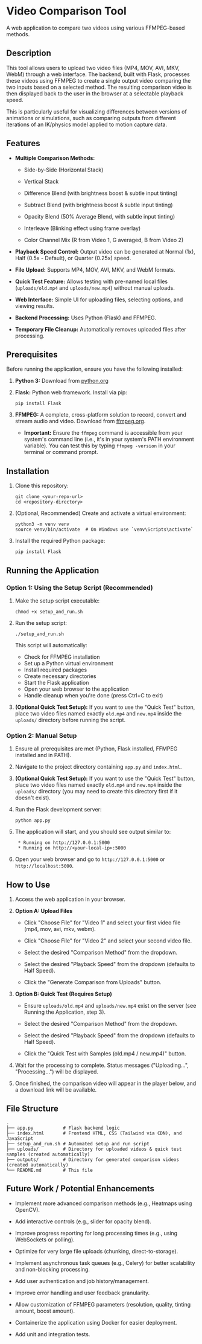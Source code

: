Video Comparison Tool
=====================

A web application to compare two videos using various FFMPEG-based methods.

Description
-----------

This tool allows users to upload two video files (MP4, MOV, AVI, MKV, WebM) through a web interface. The backend, built with Flask, processes these videos using FFMPEG to create a single output video comparing the two inputs based on a selected method. The resulting comparison video is then displayed back to the user in the browser at a selectable playback speed.

This is particularly useful for visualizing differences between versions of animations or simulations, such as comparing outputs from different iterations of an IK/physics model applied to motion capture data.

Features
--------

-   **Multiple Comparison Methods:**

    -   Side-by-Side (Horizontal Stack)

    -   Vertical Stack

    -   Difference Blend (with brightness boost & subtle input tinting)

    -   Subtract Blend (with brightness boost & subtle input tinting)

    -   Opacity Blend (50% Average Blend, with subtle input tinting)

    -   Interleave (Blinking effect using frame overlay)

    -   Color Channel Mix (R from Video 1, G averaged, B from Video 2)

-   **Playback Speed Control:** Output video can be generated at Normal (1x), Half (0.5x - Default), or Quarter (0.25x) speed.

-   **File Upload:** Supports MP4, MOV, AVI, MKV, and WebM formats.

-   **Quick Test Feature:** Allows testing with pre-named local files (`uploads/old.mp4` and `uploads/new.mp4`) without manual uploads.

-   **Web Interface:** Simple UI for uploading files, selecting options, and viewing results.

-   **Backend Processing:** Uses Python (Flask) and FFMPEG.

-   **Temporary File Cleanup:** Automatically removes uploaded files after processing.

Prerequisites
-------------

Before running the application, ensure you have the following installed:

1.  **Python 3:** Download from [python.org](https://www.python.org/downloads/ "null")

2.  **Flask:** Python web framework. Install via pip:

    ```
    pip install Flask

    ```

3.  **FFMPEG:** A complete, cross-platform solution to record, convert and stream audio and video. Download from [ffmpeg.org](https://ffmpeg.org/download.html "null").

    -   **Important:** Ensure the `ffmpeg` command is accessible from your system's command line (i.e., it's in your system's PATH environment variable). You can test this by typing `ffmpeg -version` in your terminal or command prompt.

Installation
------------

1.  Clone this repository:

    ```
    git clone <your-repo-url>
    cd <repository-directory>

    ```

2.  (Optional, Recommended) Create and activate a virtual environment:

    ```
    python3 -m venv venv
    source venv/bin/activate  # On Windows use `venv\Scripts\activate`

    ```

3.  Install the required Python package:

    ```
    pip install Flask

    ```

Running the Application
-----------------------

### Option 1: Using the Setup Script (Recommended)

1.  Make the setup script executable:

    ```
    chmod +x setup_and_run.sh
    ```

2.  Run the setup script:

    ```
    ./setup_and_run.sh
    ```

    This script will automatically:
    - Check for FFMPEG installation
    - Set up a Python virtual environment
    - Install required packages
    - Create necessary directories
    - Start the Flask application
    - Open your web browser to the application
    - Handle cleanup when you're done (press Ctrl+C to exit)

3.  **(Optional Quick Test Setup):** If you want to use the "Quick Test" button, place two video files named exactly `old.mp4` and `new.mp4` inside the `uploads/` directory before running the script.

### Option 2: Manual Setup

1.  Ensure all prerequisites are met (Python, Flask installed, FFMPEG installed and in PATH).

2.  Navigate to the project directory containing `app.py` and `index.html`.

3.  **(Optional Quick Test Setup):** If you want to use the "Quick Test" button, place two video files named exactly `old.mp4` and `new.mp4` inside the `uploads/` directory (you may need to create this directory first if it doesn't exist).

4.  Run the Flask development server:

    ```
    python app.py
    ```

5.  The application will start, and you should see output similar to:

    ```
     * Running on http://127.0.0.1:5000
     * Running on http://<your-local-ip>:5000
    ```

6.  Open your web browser and go to `http://127.0.0.1:5000` or `http://localhost:5000`.

How to Use
----------

1.  Access the web application in your browser.

2.  **Option A: Upload Files**

    -   Click "Choose File" for "Video 1" and select your first video file (mp4, mov, avi, mkv, webm).

    -   Click "Choose File" for "Video 2" and select your second video file.

    -   Select the desired "Comparison Method" from the dropdown.

    -   Select the desired "Playback Speed" from the dropdown (defaults to Half Speed).

    -   Click the "Generate Comparison from Uploads" button.

3.  **Option B: Quick Test (Requires Setup)**

    -   Ensure `uploads/old.mp4` and `uploads/new.mp4` exist on the server (see Running the Application, step 3).

    -   Select the desired "Comparison Method" from the dropdown.

    -   Select the desired "Playback Speed" from the dropdown (defaults to Half Speed).

    -   Click the "Quick Test with Samples (old.mp4 / new.mp4)" button.

4.  Wait for the processing to complete. Status messages ("Uploading...", "Processing...") will be displayed.

5.  Once finished, the comparison video will appear in the player below, and a download link will be available.

File Structure
--------------

```
.
├── app.py           # Flask backend logic
├── index.html       # Frontend HTML, CSS (Tailwind via CDN), and JavaScript
├── setup_and_run.sh # Automated setup and run script
├── uploads/         # Directory for uploaded videos & quick test samples (created automatically)
├── outputs/         # Directory for generated comparison videos (created automatically)
└── README.md        # This file
```

Future Work / Potential Enhancements
------------------------------------

-   Implement more advanced comparison methods (e.g., Heatmaps using OpenCV).

-   Add interactive controls (e.g., slider for opacity blend).

-   Improve progress reporting for long processing times (e.g., using WebSockets or polling).

-   Optimize for very large file uploads (chunking, direct-to-storage).

-   Implement asynchronous task queues (e.g., Celery) for better scalability and non-blocking processing.

-   Add user authentication and job history/management.

-   Improve error handling and user feedback granularity.

-   Allow customization of FFMPEG parameters (resolution, quality, tinting amount, boost amount).

-   Containerize the application using Docker for easier deployment.

-   Add unit and integration tests.